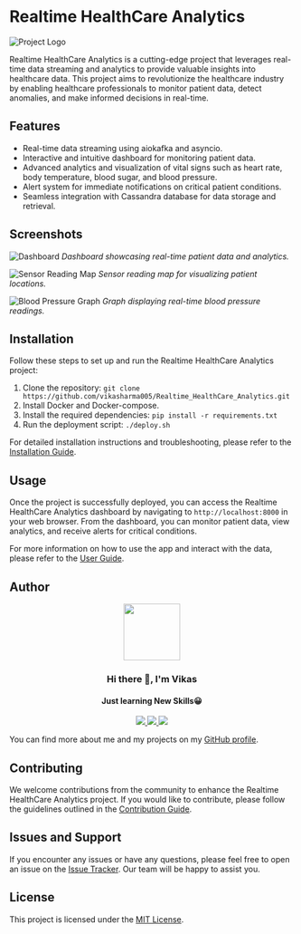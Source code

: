 # Realtime HealthCare Analytics

![Project Logo](https://raw.githubusercontent.com/vikasharma005/Realtime_HealthCare_Analytics/master/assets/dash.png)

Realtime HealthCare Analytics is a cutting-edge project that leverages real-time data streaming and analytics to provide valuable insights into healthcare data. This project aims to revolutionize the healthcare industry by enabling healthcare professionals to monitor patient data, detect anomalies, and make informed decisions in real-time.

## Features

- Real-time data streaming using aiokafka and asyncio.
- Interactive and intuitive dashboard for monitoring patient data.
- Advanced analytics and visualization of vital signs such as heart rate, body temperature, blood sugar, and blood pressure.
- Alert system for immediate notifications on critical patient conditions.
- Seamless integration with Cassandra database for data storage and retrieval.

## Screenshots

![Dashboard](https://raw.githubusercontent.com/vikasharma005/Realtime_HealthCare_Analytics/master/diagrams/screencaptures/main.gif)
*Dashboard showcasing real-time patient data and analytics.*

![Sensor Reading Map](https://raw.githubusercontent.com/vikasharma005/Realtime_HealthCare_Analytics/master/diagrams/screencaptures/map.gif)
*Sensor reading map for visualizing patient locations.*

![Blood Pressure Graph](https://raw.githubusercontent.com/vikasharma005/Realtime_HealthCare_Analytics/master/diagrams/screencaptures/bloodpressure.gif)
*Graph displaying real-time blood pressure readings.*

## Installation

Follow these steps to set up and run the Realtime HealthCare Analytics project:

1. Clone the repository: `git clone https://github.com/vikasharma005/Realtime_HealthCare_Analytics.git`
2. Install Docker and Docker-compose.
3. Install the required dependencies: `pip install -r requirements.txt`
4. Run the deployment script: `./deploy.sh`

For detailed installation instructions and troubleshooting, please refer to the [Installation Guide](https://github.com/vikasharma005/Realtime_HealthCare_Analytics/wiki/Installation-Guide).

## Usage

Once the project is successfully deployed, you can access the Realtime HealthCare Analytics dashboard by navigating to `http://localhost:8000` in your web browser. From the dashboard, you can monitor patient data, view analytics, and receive alerts for critical conditions.

For more information on how to use the app and interact with the data, please refer to the [User Guide](https://github.com/vikasharma005/Realtime_HealthCare_Analytics/wiki/User-Guide).

## Author

<div id="header" align="center">
  <img src="https://media.giphy.com/media/M9gbBd9nbDrOTu1Mqx/giphy.gif" width="100"/>
</div>

<h3 align="center">Hi there 👋, I'm Vikas</h3>
<h4 align="center">Just learning New Skills😀</h4>

<div id="socials" align="center">
  <a href="https://www.linkedin.com/in/vikas-sharma005">
    <img src="https://user-images.githubusercontent.com/76098066/186728913-a66ef85f-4644-4e3a-b847-98309c8cff42.svg">
  </a>
  <a href="https://www.instagram.com/_thisisvikas">
    <img src="https://user-images.githubusercontent.com/76098066/186728908-f1a9919a-f4b2-4262-9515-683e77f8aabf.svg">
  </a>
  <a href="https://twitter.com/hitechvikas05">
    <img src="https://user-images.githubusercontent.com/76098066/186728901-a4d90f01-2cdf-45c1-a1b3-73467c3d2698.svg">
  </a>
</div>

You can find more about me and my projects on my [GitHub profile](https://github.com/vikasharma005).

## Contributing

We welcome contributions from the community to enhance the Realtime HealthCare Analytics project. If you would like to contribute, please follow the guidelines outlined in the [Contribution Guide](https://github.com/vikasharma005/Realtime_HealthCare_Analytics/blob/master/CONTRIBUTING.md).

## Issues and Support

If you encounter any issues or have any questions, please feel free to open an issue on the [Issue Tracker](https://github.com/vikasharma005/Realtime_HealthCare_Analytics/issues). Our team will be happy to assist you.

## License

This project is licensed under the [MIT License](https://github.com/vikasharma005/Realtime_HealthCare_Analytics/blob/master/LICENSE).
